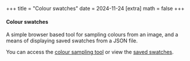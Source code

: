 +++
title = "Colour swatches"
date = 2024-11-24
[extra]
math = false
+++

#### Colour swatches

A simple browser based tool for sampling colours from an image, and a means of displaying saved swatches from a JSON file.

You can access the [colour sampling tool](/swatches/tool.html) or view the [saved swatches](/swatches/index.html).

